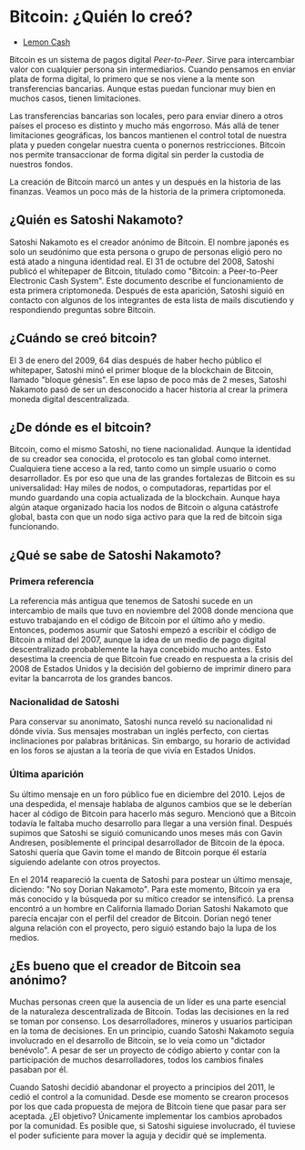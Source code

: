 # **Bitcoin: ¿Quién lo creó?**

-   [Lemon Cash](https://wiki.lemon.me/autor/super-admin-wiki/)

Bitcoin es un sistema de pagos digital *Peer-to-Peer*. Sirve para
intercambiar valor con cualquier persona sin intermediarios. Cuando
pensamos en enviar plata de forma digital, lo primero que se nos viene a
la mente son transferencias bancarias. Aunque estas puedan funcionar muy
bien en muchos casos, tienen limitaciones.

Las transferencias bancarias son locales, pero para enviar dinero a
otros países el proceso es distinto y mucho más engorroso. Más allá de
tener limitaciones geográficas, los bancos mantienen el control total de
nuestra plata y pueden congelar nuestra cuenta o ponernos restricciones.
Bitcoin nos permite transaccionar de forma digital sin perder la
custodia de nuestros fondos.

La creación de Bitcoin marcó un antes y un después en la historia de las
finanzas. Veamos un poco más de la historia de la primera criptomoneda.

## ¿Quién es Satoshi Nakamoto?

Satoshi Nakamoto es el creador anónimo de Bitcoin. El nombre japonés es
solo un seudónimo que esta persona o grupo de personas eligió pero no
está atado a ninguna identidad real. El 31 de octubre del 2008, Satoshi
publicó el whitepaper de Bitcoin, titulado como "Bitcoin: a Peer-to-Peer
Electronic Cash System". Este documento describe el funcionamiento de
esta primera criptomoneda. Después de esta aparición, Satoshi siguió en
contacto con algunos de los integrantes de esta lista de mails
discutiendo y respondiendo preguntas sobre Bitcoin.

## ¿Cuándo se creó bitcoin?

El 3 de enero del 2009, 64 días después de haber hecho público el
whitepaper, Satoshi minó el primer bloque de la blockchain de Bitcoin,
llamado "bloque génesis". En ese lapso de poco más de 2 meses, Satoshi
Nakamoto pasó de ser un desconocido a hacer historia al crear la primera
moneda digital descentralizada.

## 

## ¿De dónde es el bitcoin?

Bitcoin, como el mismo Satoshi, no tiene nacionalidad. Aunque la
identidad de su creador sea conocida, el protocolo es tan global como
internet. Cualquiera tiene acceso a la red, tanto como un simple usuario
o como desarrollador. Es por eso que una de las grandes fortalezas de
Bitcoin es su universalidad: Hay miles de nodos, o computadoras,
repartidas por el mundo guardando una copia actualizada de la
blockchain. Aunque haya algún ataque organizado hacia los nodos de
Bitcoin o alguna catástrofe global, basta con que un nodo siga activo
para que la red de bitcoin siga funcionando.

## ¿Qué se sabe de Satoshi Nakamoto?

### 

### Primera referencia

La referencia más antigua que tenemos de Satoshi sucede en un
intercambio de mails que tuvo en noviembre del 2008 donde menciona que
estuvo trabajando en el código de Bitcoin por el último año y medio.
Entonces, podemos asumir que Satoshi empezó a escribir el código de
Bitcoin a mitad del 2007, aunque la idea de un medio de pago digital
descentralizado probablemente la haya concebido mucho antes. Esto
desestima la creencia de que Bitcoin fue creado en respuesta a la crisis
del 2008 de Estados Unidos y la decisión del gobierno de imprimir dinero
para evitar la bancarrota de los grandes bancos.

### Nacionalidad de Satoshi

Para conservar su anonimato, Satoshi nunca reveló su nacionalidad ni
dónde vivía. Sus mensajes mostraban un inglés perfecto, con ciertas
inclinaciones por palabras británicas. Sin embargo, su horario de
actividad en los foros se ajustan a la teoría de que vivía en Estados
Unidos.

### Última aparición

Su último mensaje en un foro público fue en diciembre del 2010. Lejos de
una despedida, el mensaje hablaba de algunos cambios que se le deberían
hacer al código de Bitcoin para hacerlo más seguro. Mencionó que a
Bitcoin todavía le faltaba mucho desarrollo para llegar a una versión
final. Después supimos que Satoshi se siguió comunicando unos meses más
con Gavin Andresen, posiblemente el principal desarrollador de Bitcoin
de la época. Satoshi quería que Gavin tome el mando de Bitcoin porque él
estaría siguiendo adelante con otros proyectos.

En el 2014 reapareció la cuenta de Satoshi para postear un último
mensaje, diciendo: "No soy Dorian Nakamoto". Para este momento, Bitcoin
ya era más conocido y la búsqueda por su mítico creador se intensificó.
La prensa encontró a un hombre en California llamado Dorian Satoshi
Nakamoto que parecía encajar con el perfil del creador de Bitcoin.
Dorian negó tener alguna relación con el proyecto, pero siguió estando
bajo la lupa de los medios.

## ¿Es bueno que el creador de Bitcoin sea anónimo?

Muchas personas creen que la ausencia de un líder es una parte esencial
de la naturaleza descentralizada de Bitcoin. Todas las decisiones en la
red se toman por consenso. Los desarrolladores, mineros y usuarios
participan en la toma de decisiones. En un principio, cuando Satoshi
Nakamoto seguía involucrado en el desarrollo de Bitcoin, se lo veía como
un "dictador benévolo". A pesar de ser un proyecto de código abierto y
contar con la participación de muchos desarrolladores, todos los cambios
finales pasaban por él.

Cuando Satoshi decidió abandonar el proyecto a principios del 2011, le
cedió el control a la comunidad. Desde ese momento se crearon procesos
por los que cada propuesta de mejora de Bitcoin tiene que pasar para ser
aceptada. ¿El objetivo? Únicamente implementar los cambios aprobados por
la comunidad. Es posible que, si Satoshi siguiese involucrado, él
tuviese el poder suficiente para mover la aguja y decidir qué se
implementa.
